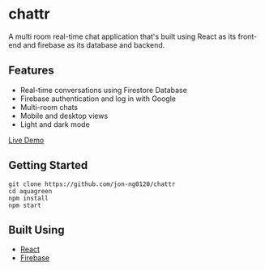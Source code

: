 # chattr

A multi room real-time chat application that's built using React as its front-end and firebase as its database and backend.

## Features

- Real-time conversations using Firestore Database
- Firebase authentication and log in with Google
- Multi-room chats
- Mobile and desktop views
- Light and dark mode

[Live Demo](https://chattr-7f98c.web.app/)

## Getting Started

```
git clone https://github.com/jon-ng0120/chattr
cd aquagreen
npm install
npm start
```

## Built Using

- [React](https://reactjs.org/)
- [Firebase](https://firebase.google.com/)
